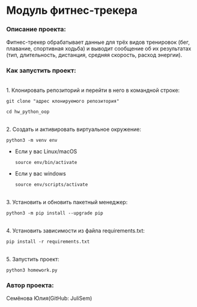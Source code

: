 # Модуль фитнес-трекера

### Описание проекта:
Фитнес-трекер обрабатывает данные для трёх видов тренировок (бег, плавание, 
спортивная ходьба) и выводит сообщение об их результатах (тип, длительность, 
дистанция, средняя скорость, расход энергии).

### Как запустить проект:

<br>1. Клонировать репозиторий и перейти в него в командной строке:

```
git clone "адрес клонируемого репозитория"
```

```
cd hw_python_oop
```

<br>2. Cоздать и активировать виртуальное окружение:

```
python3 -m venv env
```

* Если у вас Linux/macOS

    ```
    source env/bin/activate
    ```

* Если у вас windows

    ```
    source env/scripts/activate
    ```

<br>3. Установить и обновить пакетный менеджер:

```
python3 -m pip install --upgrade pip
```

<br>4. Установить зависимости из файла requirements.txt:

```
pip install -r requirements.txt
```

<br>5. Запустить проект:

```
python3 homework.py
```

### Автор проекта:

Семёнова Юлия(GitHub: JuliSem)